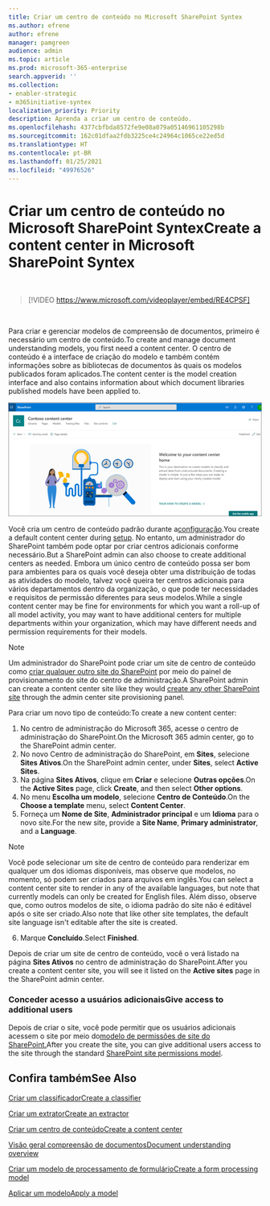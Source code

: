 ```yaml
---
title: Criar um centro de conteúdo no Microsoft SharePoint Syntex
ms.author: efrene
author: efrene
manager: pamgreen
audience: admin
ms.topic: article
ms.prod: microsoft-365-enterprise
search.appverid: ''
ms.collection:
- enabler-strategic
- m365initiative-syntex
localization_priority: Priority
description: Aprenda a criar um centro de conteúdo.
ms.openlocfilehash: 4377cbfbda8572fe9e08a079a05146961105298b
ms.sourcegitcommit: 162c01dfaa2fdb3225ce4c24964c1065ce22ed5d
ms.translationtype: HT
ms.contentlocale: pt-BR
ms.lasthandoff: 01/25/2021
ms.locfileid: "49976526"
---
```

# <a name="create-a-content-center-in-microsoft-sharepoint-syntex"></a><span data-ttu-id="6a25c-103">Criar um centro de conteúdo no Microsoft SharePoint Syntex</span><span class="sxs-lookup"><span data-stu-id="6a25c-103">Create a content center in Microsoft SharePoint Syntex</span></span>


</br>

> [!VIDEO https://www.microsoft.com/videoplayer/embed/RE4CPSF]

</br>

<span data-ttu-id="6a25c-104">Para criar e gerenciar modelos de compreensão de documentos, primeiro é necessário um centro de conteúdo.</span><span class="sxs-lookup"><span data-stu-id="6a25c-104">To create and manage document understanding models, you first need a content center.</span></span> <span data-ttu-id="6a25c-105">O centro de conteúdo é a interface de criação do modelo e também contém informações sobre as bibliotecas de documentos às quais os modelos publicados foram aplicados.</span><span class="sxs-lookup"><span data-stu-id="6a25c-105">The content center is the model creation interface and also contains information about which document libraries published models have been applied to.</span></span></br>

   ![Selecionar uma biblioteca de documentos](../media/content-understanding/content-center-page.png)</br>

<span data-ttu-id="6a25c-107">Você cria um centro de conteúdo padrão durante a[configuração](set-up-content-understanding.md).</span><span class="sxs-lookup"><span data-stu-id="6a25c-107">You create a default content center during [setup](set-up-content-understanding.md).</span></span> <span data-ttu-id="6a25c-108">No entanto, um administrador do SharePoint também pode optar por criar centros adicionais conforme necessário.</span><span class="sxs-lookup"><span data-stu-id="6a25c-108">But a SharePoint admin can also choose to create additional centers as needed.</span></span> <span data-ttu-id="6a25c-109">Embora um único centro de conteúdo possa ser bom para ambientes para os quais você deseja obter uma distribuição de todas as atividades do modelo, talvez você queira ter centros adicionais para vários departamentos dentro da organização, o que pode ter necessidades e requisitos de permissão diferentes para seus modelos.</span><span class="sxs-lookup"><span data-stu-id="6a25c-109">While a single content center may be fine for environments for which you want a roll-up of all model activity, you may want to have additional centers for multiple departments within your organization, which may have different needs and permission requirements for their models.</span></span>

> [!NOTE]
> <span data-ttu-id="6a25c-110">Um administrador do SharePoint pode criar um site de centro de conteúdo como [criar qualquer outro site do SharePoint](https://docs.microsoft.com/sharepoint/create-site-collection) por meio do painel de provisionamento do site do centro de administração.</span><span class="sxs-lookup"><span data-stu-id="6a25c-110">A SharePoint admin can create a content center site like they would [create any other SharePoint site](https://docs.microsoft.com/sharepoint/create-site-collection) through the admin center site provisioning panel.</span></span>

<span data-ttu-id="6a25c-111">Para criar um novo tipo de conteúdo:</span><span class="sxs-lookup"><span data-stu-id="6a25c-111">To create a new content center:</span></span>

1. <span data-ttu-id="6a25c-112">No centro de administração do Microsoft 365, acesse o centro de administração do SharePoint.</span><span class="sxs-lookup"><span data-stu-id="6a25c-112">On the Microsoft 365 admin center, go to the SharePoint admin center.</span></span>
2. <span data-ttu-id="6a25c-113">No novo Centro de administração do SharePoint, em **Sites**, selecione **Sites Ativos**.</span><span class="sxs-lookup"><span data-stu-id="6a25c-113">On the SharePoint admin center, under **Sites**, select **Active Sites**.</span></span>
3. <span data-ttu-id="6a25c-114">Na página **Sites Ativos**, clique em **Criar** e selecione **Outras opções**.</span><span class="sxs-lookup"><span data-stu-id="6a25c-114">On the **Active Sites** page, click **Create**, and then select **Other options**.</span></span>
4. <span data-ttu-id="6a25c-115">No menu **Escolha um modelo**, selecione **Centro de Conteúdo**.</span><span class="sxs-lookup"><span data-stu-id="6a25c-115">On the **Choose a template** menu, select **Content Center**.</span></span>
5. <span data-ttu-id="6a25c-116">Forneça um **Nome de Site**, **Administrador principal** e um **Idioma** para o novo site.</span><span class="sxs-lookup"><span data-stu-id="6a25c-116">For the new site, provide a **Site Name**, **Primary administrator**, and a **Language**.</span></span></br>

> [!NOTE] 
> <span data-ttu-id="6a25c-117">Você pode selecionar um site de centro de conteúdo para renderizar em qualquer um dos idiomas disponíveis, mas observe que modelos, no momento, só podem ser criados para arquivos em inglês.</span><span class="sxs-lookup"><span data-stu-id="6a25c-117">You can select a content center site to render in any of the available languages, but note that currently models can only be created for English files.</span></span> <span data-ttu-id="6a25c-118">Além disso, observe que, como outros modelos de site, o idioma padrão do site não é editável após o site ser criado.</span><span class="sxs-lookup"><span data-stu-id="6a25c-118">Also note that like other site templates, the default site language isn't editable after the site is created.</span></span></br>

6. <span data-ttu-id="6a25c-119">Marque **Concluído**.</span><span class="sxs-lookup"><span data-stu-id="6a25c-119">Select **Finished**.</span></span>
 
<span data-ttu-id="6a25c-120">Depois de criar um site de centro de conteúdo, você o verá listado na página **Sites Ativos** no centro de administração do SharePoint.</span><span class="sxs-lookup"><span data-stu-id="6a25c-120">After you create a content center site, you will see it listed on the **Active sites** page in the SharePoint admin center.</span></span> 

### <a name="give-access-to-additional-users"></a><span data-ttu-id="6a25c-121">Conceder acesso a usuários adicionais</span><span class="sxs-lookup"><span data-stu-id="6a25c-121">Give access to additional users</span></span>
 
<span data-ttu-id="6a25c-122">Depois de criar o site, você pode permitir que os usuários adicionais acessem o site por meio do[modelo de permissões de site do SharePoint.](https://docs.microsoft.com/sharepoint/modern-experience-sharing-permissions)</span><span class="sxs-lookup"><span data-stu-id="6a25c-122">After you create the site, you can give additional users access to the site through the standard [SharePoint site permissions model](https://docs.microsoft.com/sharepoint/modern-experience-sharing-permissions).</span></span>

## <a name="see-also"></a><span data-ttu-id="6a25c-123">Confira também</span><span class="sxs-lookup"><span data-stu-id="6a25c-123">See Also</span></span>
[<span data-ttu-id="6a25c-124">Criar um classificador</span><span class="sxs-lookup"><span data-stu-id="6a25c-124">Create a classifier</span></span>](create-a-classifier.md)

[<span data-ttu-id="6a25c-125">Criar um extrator</span><span class="sxs-lookup"><span data-stu-id="6a25c-125">Create an extractor</span></span>](create-an-extractor.md)

[<span data-ttu-id="6a25c-126">Criar um centro de conteúdo</span><span class="sxs-lookup"><span data-stu-id="6a25c-126">Create a content center</span></span>](create-a-content-center.md)

[<span data-ttu-id="6a25c-127">Visão geral compreensão de documentos</span><span class="sxs-lookup"><span data-stu-id="6a25c-127">Document understanding overview</span></span>](document-understanding-overview.md)

[<span data-ttu-id="6a25c-128">Criar um modelo de processamento de formulário</span><span class="sxs-lookup"><span data-stu-id="6a25c-128">Create a form processing model</span></span>](create-a-form-processing-model.md)

[<span data-ttu-id="6a25c-129">Aplicar um modelo</span><span class="sxs-lookup"><span data-stu-id="6a25c-129">Apply a model</span></span>](apply-a-model.md)    
